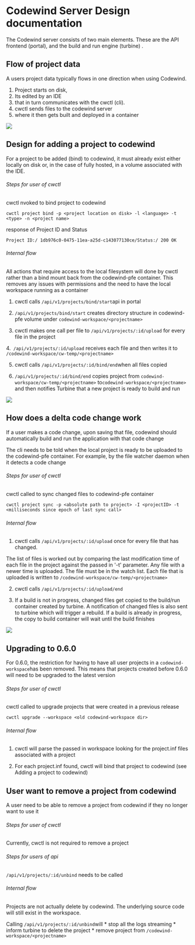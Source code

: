 # Codewind Server Design documentation

The Codewind server consists of two main elements.   These are the API frontend (portal), and the build and run engine (turbine) .



## Flow of project data

A users project data typically flows in one direction when using Codewind.

1. Project starts on disk,
2. Its edited by an IDE
3. that in turn communicates with the cwctl (cli).
4. cwctl sends files to the codewind server
5. where it then gets built and deployed in a container

![](Codewind%20Server%20Design%20documentation/image1.png)


## Design for adding a project to codewind 
For a project to be added (bind) to codewind, it must already exist
either locally on disk or, in the case of fully hosted, in a volume
associated with the IDE.

###### Steps for user of cwctl

cwctl nvoked to bind project to codewind

`cwctl project bind -p <project location on disk> -l <language> -t <type> -n <project name>`

response of Project ID and Status

`Project ID:/ 1db976c0-0475-11ea-a25d-c143077130ce/Status:/ 200 OK`

###### Internal flow  

All actions that require access to the local filesystem will done by
cwctl rather than a bind mount back from the codewind-pfe container.
This removes any issues with permissions and the need to have the local
workspace running as a container

1. cwctl calls `/api/v1/projects/bind/start`api in portal

2. `/api/v1/projects/bind/start` creates directory structure in
codewind-pfe volume under `codewind-workspace/<projectname>`

3. cwctl  makes one call per file  to `/api/v1/projects/:id/upload` for every file in the project

4.` /api/v1/projects/:id/upload` receives each file and then writes it to
`/codewind-workspace/cw-temp/<projectname>`

5. cwctl calls `/api/v1/projects/:id/bind/end`when all files copied

6. `/api/v1/projects/:id/bind/end` copies project from `codewind-workspace/cw-temp/<projectname>` to`codewind-workspace/<projectname>` and then notifies Turbine that a new project is ready to build and run

![](Codewind%20Server%20Design%20documentation/image2.png)


## How does a delta code change work
If a user makes a code change, upon saving that file, codewind should automatically build and run the application with that code change

The cli needs to be told when the local project is ready to be uploaded
to the codewind-pfe container. For example, by the file watcher daemon when it detects a code change

###### Steps for user of cwctl

cwctl called to sync changed files to codewind-pfe container

`cwctl project sync -p <absolute path to project> -I <projectID> -t <milliseconds since epoch of last sync call>`

###### Internal flow

1. cwctl calls `/api/v1/projects/:id/upload` once for every file that
has changed.

The list of files is worked out by comparing the last modification time of each file in the project against the passed in '-t' parameter. Any file with a newer time is uploaded. The file must be in the watch list.
Each file that is uploaded is written to `/codewind-workspace/cw-temp/<projectname>`

2. cwctl calls `/api/v1/projects/:id/upload/end`

3. If a build is not in progress, changed files get copied to the build/run container created by turbine. A notification of changed files is also sent to turbine which will trigger a rebuild. If a build is already in progress, the copy to build container will wait until the build finishes

![](Codewind%20Server%20Design%20documentation/image3.png)

## Upgrading to 0.6.0
For 0.6.0, the restriction  for having to have all user projects in a `codewind-workspace`has been removed.  This means that projects created before 0.6.0 will need to be upgraded to the latest version

###### Steps for user of cwctl

cwctl called to upgrade projects that were created in a previous
release

`cwctl upgrade --workspace <old codewind-workspace dir>`

###### Internal flow

1. cwctl will parse the passed in workspace looking for the project.inf
files associated with a project

2. For each project.inf found, cwctl will bind that project to codewind
(see Adding a project to codewind)

## User want to remove a project from codewind
A user need to be able to remove a project from codewind if they no longer want to use it

###### Steps for user of cwctl

Currently, cwctl is not required to remove a project

###### Steps for users of api

`/api/v1/projects/:id/unbind` needs to be called

###### Internal flow

Projects are not actually delete by codewind. The underlying source code
will still exist in the workspace.

Calling `/api/v1/projects/:id/unbind`will
	* stop all the logs streaming
	* inform turbine to delete the project
	* remove project from `/codewind-workspace/<projectname>`

